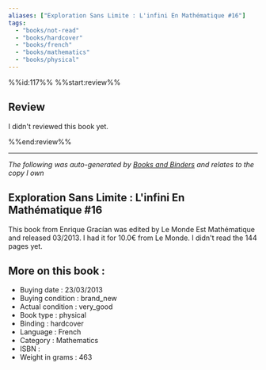 ```yaml
---
aliases: ["Exploration Sans Limite : L'infini En Mathématique #16"] 
tags: 
  - "books/not-read" 
  - "books/hardcover" 
  - "books/french"
  - "books/mathematics"
  - "books/physical"
---
```

%%id:117%%
%%start:review%%
## Review
I didn't reviewed this book yet. 

%%end:review%%

---
_The following was auto-generated by [Books and Binders](Books%20and%20Binders.md) and relates to the copy I own_
## Exploration Sans Limite : L'infini En Mathématique #16
This book from Enrique Gracían was edited by Le Monde Est Mathématique and released 03/2013. I had it for 10.0€ from Le Monde. I didn't read the 144 pages yet.

## More on this book :
- Buying date : 23/03/2013
- Buying condition : brand_new
- Actual condition : very_good
- Book type : physical
- Binding : hardcover
- Language : French
- Category : Mathematics
- ISBN : 
- Weight in grams : 463
